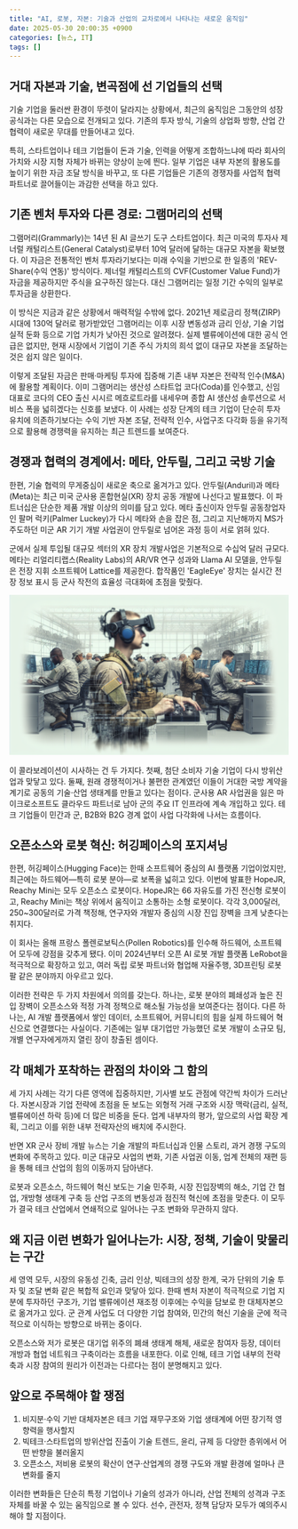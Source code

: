 ```yaml
---
title: "AI, 로봇, 자본: 기술과 산업의 교차로에서 나타나는 새로운 움직임"
date: 2025-05-30 20:00:35 +0900
categories: [뉴스, IT]
tags: []
---
```


## 거대 자본과 기술, 변곡점에 선 기업들의 선택

기술 기업을 둘러싼 환경이 뚜렷이 달라지는 상황에서, 최근의 움직임은 그동안의 성장 공식과는 다른 모습으로 전개되고 있다. 기존의 투자 방식, 기술의 상업화 방향, 산업 간 협력이 새로운 무대를 만들어내고 있다.

특히, 스타트업이나 테크 기업들이 돈과 기술, 인력을 어떻게 조합하느냐에 따라 회사의 가치와 시장 지형 자체가 바뀌는 양상이 눈에 띈다. 일부 기업은 내부 자본의 활용도를 높이기 위한 자금 조달 방식을 바꾸고, 또 다른 기업들은 기존의 경쟁자를 사업적 협력 파트너로 끌어들이는 과감한 선택을 하고 있다.

## 기존 벤처 투자와 다른 경로: 그램머리의 선택

그램머리(Grammarly)는 14년 된 AI 글쓰기 도구 스타트업이다. 최근 미국의 투자사 제너럴 캐털리스트(General Catalyst)로부터 10억 달러에 달하는 대규모 자본을 확보했다. 이 자금은 전통적인 벤처 투자라기보다는 미래 수익을 기반으로 한 일종의 'REV-Share(수익 연동)' 방식이다. 제너럴 캐털리스트의 CVF(Customer Value Fund)가 자금을 제공하지만 주식을 요구하진 않는다. 대신 그램머리는 일정 기간 수익의 일부로 투자금을 상환한다.

이 방식은 지금과 같은 상황에서 매력적일 수밖에 없다. 2021년 제로금리 정책(ZIRP) 시대에 130억 달러로 평가받았던 그램머리는 이후 시장 변동성과 금리 인상, 기술 기업 실적 둔화 등으로 기업 가치가 낮아진 것으로 알려졌다. 실제 밸류에이션에 대한 공식 언급은 없지만, 현재 시장에서 기업이 기존 주식 가치의 희석 없이 대규모 자본을 조달하는 것은 쉽지 않은 일이다.

이렇게 조달된 자금은 판매·마케팅 투자에 집중해 기존 내부 자본은 전략적 인수(M&A)에 활용할 계획이다. 이미 그램머리는 생산성 스타트업 코다(Coda)를 인수했고, 신임 대표로 코다의 CEO 출신 시시르 메흐로트라를 내세우며 종합 AI 생산성 솔루션으로 서비스 폭을 넓히겠다는 신호를 보냈다. 이 사례는 성장 단계의 테크 기업이 단순히 투자 유치에 의존하기보다는 수익 기반 자본 조달, 전략적 인수, 사업구조 다각화 등을 유기적으로 활용해 경쟁력을 유지하는 최근 트렌드를 보여준다.

## 경쟁과 협력의 경계에서: 메타, 안두릴, 그리고 국방 기술

한편, 기술 협력의 무게중심이 새로운 축으로 옮겨가고 있다. 안두릴(Anduril)과 메타(Meta)는 최근 미국 군사용 혼합현실(XR) 장치 공동 개발에 나선다고 발표했다. 이 파트너십은 단순한 제품 개발 이상의 의미를 담고 있다. 메타 출신이자 안두릴 공동창업자인 팔머 럭키(Palmer Luckey)가 다시 메타와 손을 잡은 점, 그리고 지난해까지 MS가 주도하던 미군 AR 기기 개발 사업권이 안두릴로 넘어온 과정 등이 서로 얽혀 있다.

군에서 실제 투입될 대규모 섹터의 XR 장치 개발사업은 기본적으로 수십억 달러 규모다. 메타는 리얼리티랩스(Reality Labs)의 AR/VR 연구 성과와 Llama AI 모델을, 안두릴은 전장 지휘 소프트웨어 Lattice를 제공한다. 합작품인 'EagleEye' 장치는 실시간 전장 정보 표시 등 군사 작전의 효율성 극대화에 초점을 맞췄다.

![군사 기술 개발 연구소에서 협업하는 엔지니어들과 AR/XR 장치](assets/img/2025-05-30-22e3c03c-591b-4512-acd0-70ca3cefacb1/1748602894142.png)

이 콜라보레이션이 시사하는 건 두 가지다. 첫째, 첨단 소비자 기술 기업이 다시 방위산업과 맞닿고 있다. 둘째, 원래 경쟁적이거나 불편한 관계였던 이들이 거대한 국방 계약을 계기로 공동의 기술·산업 생태계를 만들고 있다는 점이다. 군사용 AR 사업권을 잃은 마이크로소프트도 클라우드 파트너로 남아 군의 주요 IT 인프라에 계속 개입하고 있다. 테크 기업들이 민간과 군, B2B와 B2G 경계 없이 사업 다각화에 나서는 흐름이다.

## 오픈소스와 로봇 혁신: 허깅페이스의 포지셔닝

한편, 허깅페이스(Hugging Face)는 한때 소프트웨어 중심의 AI 플랫폼 기업이었지만, 최근에는 하드웨어—특히 로봇 분야—로 보폭을 넓히고 있다. 이번에 발표한 HopeJR, Reachy Mini는 모두 오픈소스 로봇이다. HopeJR는 66 자유도를 가진 전신형 로봇이고, Reachy Mini는 책상 위에서 움직이고 소통하는 소형 로봇이다. 각각 3,000달러, 250~300달러로 가격 책정해, 연구자와 개발자 중심의 시장 진입 장벽을 크게 낮춘다는 취지다.

이 회사는 올해 프랑스 폴렌로보틱스(Pollen Robotics)를 인수해 하드웨어, 소프트웨어 모두에 강점을 갖추게 됐다. 이미 2024년부터 오픈 AI 로봇 개발 플랫폼 LeRobot을 적극적으로 확장하고 있고, 여러 독립 로봇 파트너와 협업해 자율주행, 3D프린팅 로봇팔 같은 분야까지 아우르고 있다.

이러한 전략은 두 가지 차원에서 의의를 갖는다. 하나는, 로봇 분야의 폐쇄성과 높은 진입 장벽이 오픈소스와 적정 가격 정책으로 해소될 가능성을 보여준다는 점이다. 다른 하나는, AI 개발 플랫폼에서 쌓인 데이터, 소프트웨어, 커뮤니티의 힘을 실제 하드웨어 혁신으로 연결했다는 사실이다. 기존에는 일부 대기업만 가능했던 로봇 개발이 소규모 팀, 개별 연구자에게까지 열린 장이 창출된 셈이다.

## 각 매체가 포착하는 관점의 차이와 그 함의

세 가지 사례는 각기 다른 영역에 집중하지만, 기사별 보도 관점에 약간씩 차이가 드러난다. 자본시장과 기업 전략에 초점을 둔 보도는 외형적 거래 구조와 시장 맥락(금리, 실적, 밸류에이션 하락 등)에 더 많은 비중을 둔다. 업계 내부자의 평가, 앞으로의 사업 확장 계획, 그리고 이를 위한 내부 전략자산의 배치에 주시한다.

반면 XR 군사 장비 개발 뉴스는 기술 개발의 파트너십과 인물 스토리, 과거 경쟁 구도의 변화에 주목하고 있다. 미군 대규모 사업의 변화, 기존 사업권 이동, 업계 전체의 재편 등을 통해 테크 산업의 힘의 이동까지 담아낸다.

로봇과 오픈소스, 하드웨어 혁신 보도는 기술 민주화, 시장 진입장벽의 해소, 기업 간 협업, 개방형 생태계 구축 등 산업 구조의 변동성과 점진적 혁신에 초점을 맞춘다. 이 모두가 결국 테크 산업에서 연쇄적으로 일어나는 구조 변화와 무관하지 않다.

## 왜 지금 이런 변화가 일어나는가: 시장, 정책, 기술이 맞물리는 구간

세 영역 모두, 시장의 유동성 긴축, 금리 인상, 빅테크의 성장 한계, 국가 단위의 기술 투자 및 조달 변화 같은 복합적 요인과 맞닿아 있다. 한때 벤처 자본이 적극적으로 기업 지분에 투자하던 구조가, 기업 밸류에이션 재조정 이후에는 수익을 담보로 한 대체자본으로 옮겨가고 있다. 군 관계 사업도 더 다양한 기업 참여와, 민간의 혁신 기술을 군에 적극적으로 이식하는 방향으로 바뀌는 중이다.

오픈소스와 저가 로봇은 대기업 위주의 폐쇄 생태계 해체, 새로운 참여자 등장, 데이터 개방과 협업 네트워크 구축이라는 흐름을 내포한다. 이로 인해, 테크 기업 내부의 전략 축과 시장 참여의 원리가 이전과는 다르다는 점이 분명해지고 있다.

## 앞으로 주목해야 할 쟁점

1. 비지분·수익 기반 대체자본은 테크 기업 재무구조와 기업 생태계에 어떤 장기적 영향력을 행사할지
2. 빅테크·스타트업의 방위산업 진출이 기술 트렌드, 윤리, 규제 등 다양한 층위에서 어떤 반향을 불러올지
3. 오픈소스, 저비용 로봇의 확산이 연구·산업계의 경쟁 구도와 개발 환경에 얼마나 큰 변화를 줄지

이러한 변화들은 단순히 특정 기업이나 기술의 성과가 아니라, 산업 전체의 성격과 구조 자체를 바꿀 수 있는 움직임으로 볼 수 있다. 선수, 관전자, 정책 담당자 모두가 예의주시해야 할 지점이다.